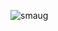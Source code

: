 ![smaug](https://upload.wikimedia.org/wikipedia/en/f/f2/Smaug_%28Peter_Jackson_Hobbit_Trilogy%29.jpg)
